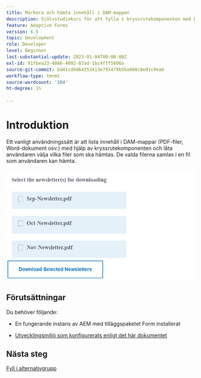 ```yaml
---
title: Markera och hämta innehåll i DAM-mappen
description: Självstudiekurs för att fylla i kryssrutekomponenten med DAM-mappinnehåll och tillåta användaren att hämta valt innehåll.
feature: Adaptive Forms
version: 6.5
topic: Development
role: Developer
level: Beginner
last-substantial-update: 2023-01-04T00:00:00Z
exl-id: 91fbea23-4886-4892-87ad-1bc4fff5896a
source-git-commit: bd41cd9d64253413e793479b5ba900c8e01c0eab
workflow-type: tm+mt
source-wordcount: '104'
ht-degree: 1%

---
```


# Introduktion

Ett vanligt användningssätt är att lista innehåll i DAM-mappar (PDF-filer, Word-dokument osv.) med hjälp av kryssrutekomponenten och låta användaren välja vilka filer som ska hämtas. De valda filerna samlas i en fil som användaren kan hämta.

![use-case](assets/newsletters-download1.png)

## Förutsättningar

Du behöver följande:

* En fungerande instans av AEM med tilläggspaketet Form installerat

* [Utvecklingsmiljö som konfigurerats enligt det här dokumentet](https://experienceleague.adobe.com/docs/experience-manager-learn/forms/creating-your-first-osgi-bundle/create-your-first-osgi-bundle.html)

## Nästa steg

[Fyll i alternativgrupp](./populating-choice-group-with-dam-folder-content.md)
